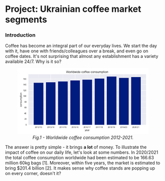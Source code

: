 # Project: Ukrainian coffee market segments

### Introduction

Coffee has become an integral part of our everyday lives. We start the day with it, have one with friends/colleagues over a break, and even go on coffee dates. It's not surprising that almost any establishment has a variety available 24/7. Why is it so? 

<center><figure>
  <img src="data/img/coffee_usage.png" width="500">
    <figcaption><i>Fig.1 - Worldwide coffee consumption 2012-2021.</i></figcaption>
</figure></center>

The answer is pretty simple - it brings **a lot** of money. To illustrate the impact of coffee on our daily life, let's look at some numbers. In 2020/2021 the total coffee consumption worldwide had been estimated to be 166.63 million 60kg bags [1]. Moreover, within five years, the market is estimated to bring $201.4 billion [2]. It makes sense why coffee stands are popping up on every corner, doesn't it? 


